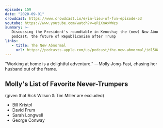 ```yaml
---
episode: 159
date: "2020-09-01"
crowdcast: https://www.crowdcast.io/e/in-lieu-of-fun-episode-53
youtube: https://www.youtube.com/watch?v=eR1XnAxWWzs
summary: >-
   Discussing the President's roundtable in Kenosha; the (new) New Abnormal
   podcast; the future of Republicanism after Trump
links:
   - title: The New Abnormal
     url: https://podcasts.apple.com/us/podcast/the-new-abnormal/id1508202790
---
```


"Working at home is a delightful adventure." ―Molly Jong-Fast, chasing her husband out of the frame.

## Molly's List of Favorite Never-Trumpers

(given that Rick Wilson & Tim Miller are excluded)

- Bill Kristol
- David Frum
- Sarah Longwell
- George Conway
